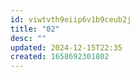 ```yaml
---
id: viwtvth9eiip6v1b9ceub2j
title: "02"
desc: ""
updated: 2024-12-15T22:35
created: 1658692301802
---
```

